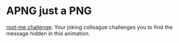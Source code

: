 # APNG just a PNG

[root-me challenge](https://www.root-me.org/en/Challenges/Steganography/APNG-Just-A-PNG): Your joking colleague challenges you to find the message hidden in this animation.
